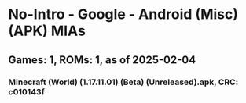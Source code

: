 # No-Intro - Google - Android (Misc) (APK) MIAs
## Games: 1, ROMs: 1, as of 2025-02-04
### Minecraft (World) (1.17.11.01) (Beta) (Unreleased).apk, CRC: c010143f
